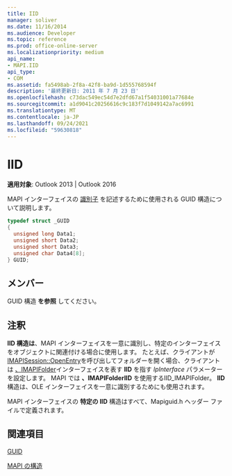 ```yaml
---
title: IID
manager: soliver
ms.date: 11/16/2014
ms.audience: Developer
ms.topic: reference
ms.prod: office-online-server
ms.localizationpriority: medium
api_name:
- MAPI.IID
api_type:
- COM
ms.assetid: fa5498ab-2f8a-42f8-ba9d-1d555768594f
description: '最終更新日: 2011 年 7 月 23 日'
ms.openlocfilehash: c73dac549ec54d7e2dfd67a1f54031001a77684e
ms.sourcegitcommit: a1d9041c20256616c9c183f7d1049142a7ac6991
ms.translationtype: MT
ms.contentlocale: ja-JP
ms.lasthandoff: 09/24/2021
ms.locfileid: "59630818"
---
```

# <a name="iid"></a>IID

  
  
**適用対象**: Outlook 2013 | Outlook 2016 
  
MAPI インターフェイスの [識別子](guid.md) を記述するために使用される GUID 構造について説明します。 
  
```cpp
typedef struct _GUID
{
  unsigned long Data1;
  unsigned short Data2;
  unsigned short Data3;
  unsigned char Data4[8];
} GUID;

```

## <a name="members"></a>メンバー

GUID 構造 **を参照** してください。 
  
## <a name="remarks"></a>注釈

**IID 構造は**、MAPI インターフェイスを一意に識別し、特定のインターフェイスをオブジェクトに関連付ける場合に使用します。 たとえば、クライアントが [IMAPISession::OpenEntry](imapisession-openentry.md)を呼び出してフォルダーを開く場合、クライアントは [、IMAPIFolder](imapifolderimapicontainer.md)インターフェイスを表す **IID** を指す _lpInterface_ パラメーターを設定します。 MAPI では **、IMAPIFolderIID** を使用するIID_IMAPIFolder。 **IID** 構造は、OLE インターフェイスを一意に識別するためにも使用されます。 
  
MAPI インターフェイスの **特定の IID** 構造はすべて、Mapiguid.h ヘッダー ファイルで定義されます。 
  
## <a name="see-also"></a>関連項目



[GUID](guid.md)


[MAPI の構造](mapi-structures.md)

